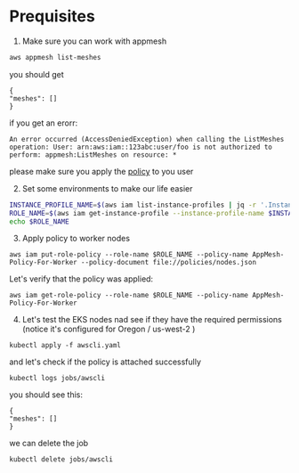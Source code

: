 # Prequisites 

1. Make sure you can work with appmesh
```bash
aws appmesh list-meshes
```

you should get 

```
{
"meshes": []
}
```

if you get an erorr: 
```
An error occurred (AccessDeniedException) when calling the ListMeshes operation: User: arn:aws:iam::123abc:user/foo is not authorized to perform: appmesh:ListMeshes on resource: *
```

please make sure you apply the [policy](policies/node.json) to you user


2. Set some environments to make our life easier

```bash
INSTANCE_PROFILE_NAME=$(aws iam list-instance-profiles | jq -r '.InstanceProfiles[].InstanceProfileName' | grep nodegroup)
ROLE_NAME=$(aws iam get-instance-profile --instance-profile-name $INSTANCE_PROFILE_NAME | jq -r '.InstanceProfile.Roles[] | .RoleName')
echo $ROLE_NAME
```

3. Apply policy to worker nodes

```
aws iam put-role-policy --role-name $ROLE_NAME --policy-name AppMesh-Policy-For-Worker --policy-document file://policies/nodes.json
```

Let's verify that the policy was applied: 

```
aws iam get-role-policy --role-name $ROLE_NAME --policy-name AppMesh-Policy-For-Worker
```


4. Let's test the EKS nodes nad see if they have the required permissions (notice it's configured for Oregon / us-west-2 )

```
kubectl apply -f awscli.yaml
```


and let's check if the policy is attached successfully 
```
kubectl logs jobs/awscli
```

you should see this:
```
{
"meshes": []
}
```

we can delete the job

```
kubectl delete jobs/awscli
```
